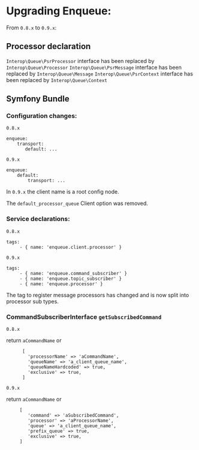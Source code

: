 # Upgrading Enqueue:

From `0.8.x` to `0.9.x`:

## Processor declaration

`Interop\Queue\PsrProcessor` interface has been replaced by `Interop\Queue\Processor`
`Interop\Queue\PsrMessage` interface has been replaced by `Interop\Queue\Message`
`Interop\Queue\PsrContext` interface has been replaced by `Interop\Queue\Context`



## Symfony Bundle

### Configuration changes:

`0.8.x`


```
enqueue:
    transport:
       default: ...
```

`0.9.x`


```
enqueue:
    default:
        transport: ...
```

In `0.9.x` the client name is a root config node.

The `default_processor_queue` Client option was removed.

### Service declarations:

`0.8.x`


```
tags:
     - { name: 'enqueue.client.processor' }
```

`0.9.x`


```
tags:
     - { name: 'enqueue.command_subscriber' }
     - { name: 'enqueue.topic_subscriber' }
     - { name: 'enqueue.processor' }
```

The tag to register message processors has changed and is now split into processor sub types.

### CommandSubscriberInterface `getSubscribedCommand`


`0.8.x`

return `aCommandName` or 
```
      [
        'processorName' => 'aCommandName',
        'queueName' => 'a_client_queue_name',
        'queueNameHardcoded' => true,
        'exclusive' => true,
      ]
```

`0.9.x`


return `aCommandName` or 
```
     [
        'command' => 'aSubscribedCommand',
        'processor' => 'aProcessorName',
        'queue' => 'a_client_queue_name',
        'prefix_queue' => true,
        'exclusive' => true,
     ]
```

